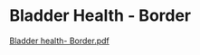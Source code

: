 # Bladder Health - Border

[Bladder health- Border.pdf](Bladder%20Health%20-%20Border%20fdd63bb12dfa44d08d95f465c9a53006/Bladder_health-_Border.pdf)